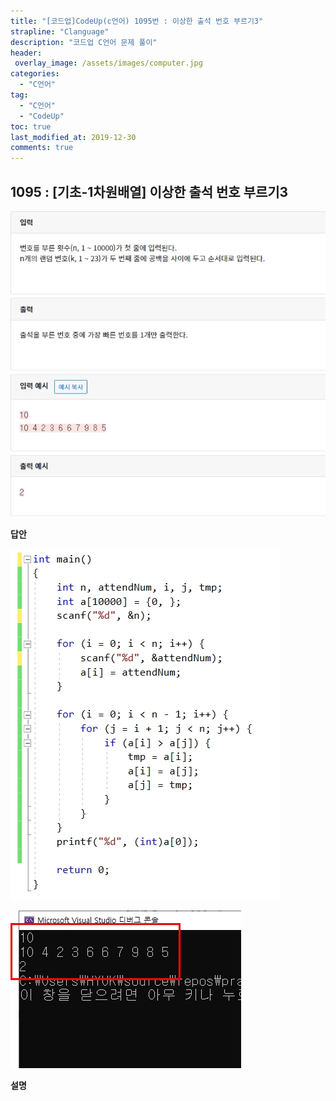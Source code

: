```yaml
---
title: "[코드업]CodeUp(c언어) 1095번 : 이상한 출석 번호 부르기3"
strapline: "Clanguage"
description: "코드업 C언어 문제 풀이"
header:
 overlay_image: /assets/images/computer.jpg
categories:
  - "C언어"
tag:
  - "C언어"
  - "CodeUp"
toc: true
last_modified_at: 2019-12-30
comments: true
---
```


## 1095 : [기초-1차원배열] 이상한 출석 번호 부르기3

![c1095](/assets/images/c1095.jpg)

**답안**<br>

![c1095](/assets/images/c1095-2.jpg)

![c1095](/assets/images/c1095-1.jpg)

**설명**

